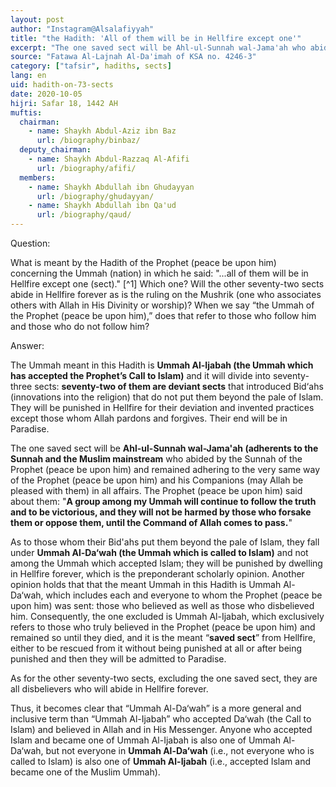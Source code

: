 ```yaml
---
layout: post
author: "Instagram@Alsalafiyyah"
title: "the Hadith: 'All of them will be in Hellfire except one'"
excerpt: "The one saved sect will be Ahl-ul-Sunnah wal-Jama'ah who abided by the Sunnah of the Prophet (peace be upon him) and remained adhering to the very same way of the Prophet (peace be upon him) and his Companions (may Allah be pleased with them) in all affairs."
source: "Fatawa Al-Lajnah Al-Da'imah of KSA no. 4246-3"
category: ["tafsir", hadiths, sects]
lang: en
uid: hadith-on-73-sects
date: 2020-10-05
hijri: Safar 18, 1442 AH
muftis:
  chairman: 
    - name: Shaykh Abdul-Aziz ibn Baz
      url: /biography/binbaz/
  deputy_chairman:
    - name: Shaykh Abdul-Razzaq Al-Afifi
      url: /biography/afifi/
  members: 
    - name: Shaykh Abdullah ibn Ghudayyan
      url: /biography/ghudayyan/
    - name: Shaykh Abdullah ibn Qa'ud
      url: /biography/qaud/
---
```


Question:

What is meant by the Hadith of the Prophet (peace be upon him) concerning the Ummah (nation) in which he said: "...all of them will be in Hellfire except one (sect)." [^1] Which one? Will the other seventy-two sects abide in Hellfire forever as is the ruling on the Mushrik (one who associates others with Allah in His Divinity or worship)?  When we say “the Ummah of the Prophet (peace be upon him),” does that refer to those who follow him and those who do not follow him? 

Answer:

The Ummah meant in this Hadith is **Ummah Al-Ijabah (the Ummah which has accepted the Prophet’s Call to Islam)** and it will divide into seventy-three sects: **seventy-two of them are deviant sects** that introduced Bid‘ahs (innovations into the religion) that do not put them beyond the pale of Islam. They will be punished in Hellfire for their deviation and invented practices except those whom Allah pardons and forgives. Their end will be in Paradise. 

The one saved sect will be **Ahl-ul-Sunnah wal-Jama'ah (adherents to the Sunnah and the Muslim mainstream** who abided by the Sunnah of the Prophet (peace be upon him) and remained adhering to the very same way of the Prophet (peace be upon him) and his Companions (may Allah be pleased with them) in all affairs. The Prophet (peace be upon him) said about them: "**A group among my Ummah will continue to follow the truth and to be victorious, and they will not be harmed by those who forsake them or oppose them, until the Command of Allah comes to pass.**" 

As to those whom their Bid'ahs put them beyond the pale of Islam, they fall under **Ummah Al-Da‘wah (the Ummah which is called to Islam)** and not among the Ummah which accepted Islam; they will be punished by dwelling in Hellfire forever, which is the preponderant scholarly opinion. Another opinion holds that that the meant Ummah in this Hadith is Ummah Al-Da‘wah, which includes each and everyone to whom the Prophet (peace be upon him) was sent: those who believed as well as those who disbelieved him. Consequently, the one excluded is Ummah Al-Ijabah, which exclusively refers to those who truly believed in the Prophet (peace be upon him) and remained so until they died, and it is the meant “**saved sect**” from Hellfire, either to be rescued from it without being punished at all or after being punished and then they will be admitted to Paradise.

As for the other seventy-two sects, excluding the one saved sect, they are all disbelievers who will abide in Hellfire forever. 

Thus, it becomes clear that “Ummah Al-Da‘wah” is a more general and inclusive term than “Ummah Al-Ijabah” who accepted Da‘wah (the Call to Islam) and believed in Allah and in His Messenger. Anyone who accepted Islam and became one of Ummah Al-Ijabah is also one of Ummah Al-Da‘wah, but not everyone in **Ummah Al-Da‘wah** (i.e., not everyone who is called to Islam) is also one of **Ummah Al-Ijabah** (i.e., accepted Islam and became one of the Muslim Ummah).
